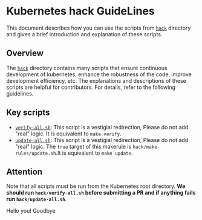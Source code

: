 # Kubernetes hack GuideLines

This document describes how you can use the scripts from [`hack`](.) directory 
and gives a brief introduction and explanation of these scripts. 

## Overview

The [`hack`](.) directory contains many scripts that ensure continuous development of kubernetes, 
enhance the robustness of the code, improve development efficiency, etc. 
The explanations and descriptions of these scripts are helpful for contributors. 
For details, refer to the following guidelines.

## Key scripts

* [`verify-all.sh`](verify-all.sh): This script is a vestigial redirection, Please do not add "real" logic. It is equivalent to `make verify`.
* [`update-all.sh`](update-all.sh): This script is a vestigial redirection, Please do not add "real" logic. 
The `true` target of this makerule is `hack/make-rules/update.sh`.It is equivalent to `make update`.

## Attention
Note that all scripts must be run from the Kubernetes root directory. 
**We should run `hack/verify-all.sh` before submitting a PR and if anything fails run `hack/update-all.sh`**. 
 


Hello you!
Goodbye
